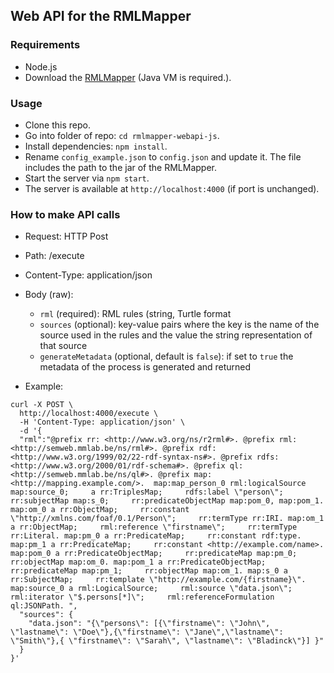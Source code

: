 ## Web API for the RMLMapper

### Requirements
- Node.js
- Download the [RMLMapper](https://github.com/RMLio/rmlmapper-java) (Java VM is required.).

### Usage
- Clone this repo.
- Go into folder of repo: `cd rmlmapper-webapi-js`.
- Install dependencies: `npm install`.
- Rename `config_example.json` to `config.json` and update it. 
The file includes the path to the jar of the RMLMapper.
- Start the server via `npm start`.
- The server is available at `http://localhost:4000` (if port is unchanged).

### How to make API calls

- Request: HTTP Post
- Path: /execute
- Content-Type: application/json
- Body (raw):
  - `rml` (required): RML rules (string, Turtle format
  - `sources` (optional): key-value pairs where the key is the name of the source used in the rules and the value the string representation of that source
  - `generateMetadata` (optional, default is `false`): if set to `true` the metadata of the process is generated and returned
                      

- Example:
```
curl -X POST \
  http://localhost:4000/execute \
  -H 'Content-Type: application/json' \
  -d '{
  "rml":"@prefix rr: <http://www.w3.org/ns/r2rml#>. @prefix rml: <http://semweb.mmlab.be/ns/rml#>. @prefix rdf: <http://www.w3.org/1999/02/22-rdf-syntax-ns#>. @prefix rdfs: <http://www.w3.org/2000/01/rdf-schema#>. @prefix ql: <http://semweb.mmlab.be/ns/ql#>. @prefix map: <http://mapping.example.com/>.  map:map_person_0 rml:logicalSource map:source_0;     a rr:TriplesMap;     rdfs:label \"person\";     rr:subjectMap map:s_0;     rr:predicateObjectMap map:pom_0, map:pom_1. map:om_0 a rr:ObjectMap;     rr:constant \"http://xmlns.com/foaf/0.1/Person\";     rr:termType rr:IRI. map:om_1 a rr:ObjectMap;     rml:reference \"firstname\";     rr:termType rr:Literal. map:pm_0 a rr:PredicateMap;     rr:constant rdf:type. map:pm_1 a rr:PredicateMap;     rr:constant <http://example.com/name>. map:pom_0 a rr:PredicateObjectMap;     rr:predicateMap map:pm_0;     rr:objectMap map:om_0. map:pom_1 a rr:PredicateObjectMap;     rr:predicateMap map:pm_1;     rr:objectMap map:om_1. map:s_0 a rr:SubjectMap;     rr:template \"http://example.com/{firstname}\". map:source_0 a rml:LogicalSource;     rml:source \"data.json\";     rml:iterator \"$.persons[*]\";     rml:referenceFormulation ql:JSONPath. ",
  "sources": {
  	"data.json": "{\"persons\": [{\"firstname\": \"John\", \"lastname\": \"Doe\"},{\"firstname\": \"Jane\",\"lastname\": \"Smith\"},{ \"firstname\": \"Sarah\", \"lastname\": \"Bladinck\"}] }"
  }
}'
```
